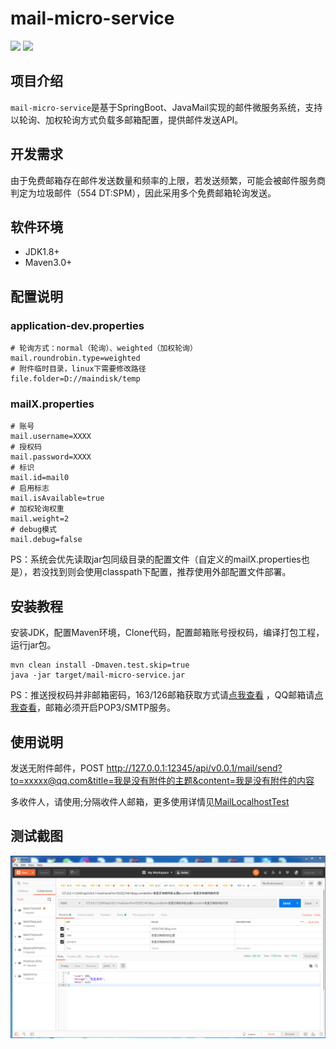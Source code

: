 # mail-micro-service

<p align="left">
    <a>
    	<img src="https://img.shields.io/badge/JDK-1.8+-brightgreen.svg" >
    	<img src="https://img.shields.io/badge/SpringBoot-2.1.0-green.svg" >
    </a>
</p>

## 项目介绍
`mail-micro-service`是基于SpringBoot、JavaMail实现的邮件微服务系统，支持以轮询、加权轮询方式负载多邮箱配置，提供邮件发送API。

## 开发需求
由于免费邮箱存在邮件发送数量和频率的上限，若发送频繁，可能会被邮件服务商判定为垃圾邮件（554 DT:SPM），因此采用多个免费邮箱轮询发送。

## 软件环境
- JDK1.8+
- Maven3.0+

## 配置说明

### application-dev.properties
```
# 轮询方式：normal（轮询）、weighted（加权轮询）
mail.roundrobin.type=weighted
# 附件临时目录，linux下需要修改路径
file.folder=D://maindisk/temp
```

### mailX.properties
```
# 账号
mail.username=XXXX
# 授权码
mail.password=XXXX
# 标识
mail.id=mail0
# 启用标志
mail.isAvailable=true
# 加权轮询权重
mail.weight=2
# debug模式
mail.debug=false
```

PS：系统会优先读取jar包同级目录的配置文件（自定义的mailX.properties也是），若没找到则会使用classpath下配置，推荐使用外部配置文件部署。

## 安装教程
安装JDK，配置Maven环境，Clone代码，配置邮箱账号授权码，编译打包工程，运行jar包。

```
mvn clean install -Dmaven.test.skip=true
java -jar target/mail-micro-service.jar
```

PS：推送授权码并非邮箱密码，163/126邮箱获取方式请[点我查看](http://help.163.com/10/0312/13/61J0LI3200752CLQ.html) ，QQ邮箱请[点我查看](https://jingyan.baidu.com/article/90895e0f2af42664ec6b0b14.html)，邮箱必须开启POP3/SMTP服务。

## 使用说明
发送无附件邮件，POST http://127.0.0.1:12345/api/v0.0.1/mail/send?to=xxxxx@qq.com&title=我是没有附件的主题&content=我是没有附件的内容

多收件人，请使用;分隔收件人邮箱，更多使用详情见[MailLocalhostTest](/master/top/mail/MailLocalhostTest)

## 测试截图
![demo](/images/demo.gif)
